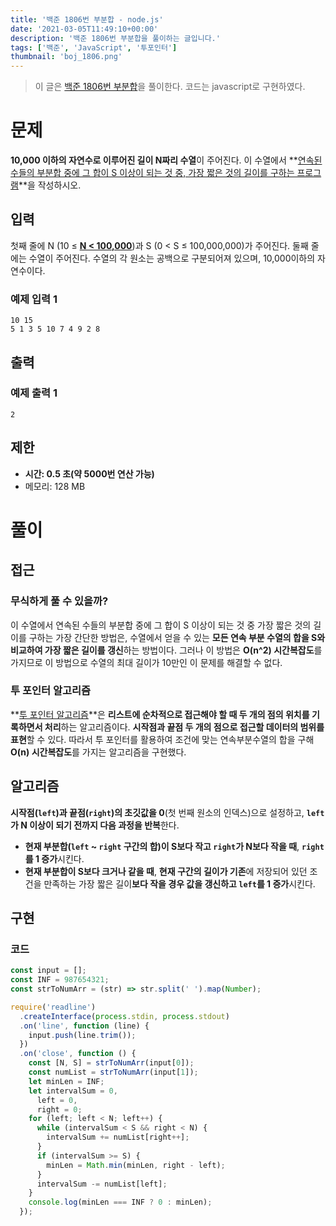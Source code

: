 ```yaml
---
title: '백준 1806번 부분합 - node.js'
date: '2021-03-05T11:49:10+00:00'
description: '백준 1806번 부분합을 풀이하는 글입니다.'
tags: ['백준', 'JavaScript', '투포인터']
thumbnail: 'boj_1806.png'
---
```


> 이 글은 [백준 1806번 부분합](https://www.acmicpc.net/problem/1806)을 풀이한다. 코드는 javascript로 구현하였다.

# 문제

**10,000 이하의 자연수로 이루어진 길이 N짜리 수열**이 주어진다. 이 수열에서 **<u>연속된 수들의 부분합 중에 그 합이 S 이상이 되는 것 중, 가장 짧은 것의 길이를 구하는 프로그램</u>**을 작성하시오.

## 입력

첫째 줄에 N (10 ≤ **<u>N < 100,000</u>**)과 S (0 < S ≤ 100,000,000)가 주어진다. 둘째 줄에는 수열이 주어진다. 수열의 각 원소는 공백으로 구분되어져 있으며, 10,000이하의 자연수이다.

### 예제 입력 1

```
10 15
5 1 3 5 10 7 4 9 2 8
```

## 출력

### 예제 출력 1

```
2
```

## 제한

- **시간: 0.5 초(약 5000번 연산 가능)**
- 메모리: 128 MB

# 풀이

## 접근

### 무식하게 풀 수 있을까?

이 수열에서 연속된 수들의 부분합 중에 그 합이 S 이상이 되는 것 중 가장 짧은 것의 길이를 구하는 가장 간단한 방법은, 수열에서 얻을 수 있는 **모든 연속 부분 수열의 합을 S와 비교하여 가장 짧은 길이를 갱신**하는 방법이다. 그러나 이 방법은 **O(n^2) 시간복잡도**를 가지므로 이 방법으로 수열의 최대 길이가 10만인 이 문제를 해결할 수 없다.

### 투 포인터 알고리즘

**<u>투 포인터 알고리즘</u>**은 **리스트에 순차적으로 접근해야 할 때 두 개의 점의 위치를 기록하면서 처리**하는 알고리즘이다. **시작점과 끝점 두 개의 점으로 접근할 데이터의 범위를 표현**할 수 있다. 따라서 투 포인터를 활용하여 조건에 맞는 연속부분수열의 합을 구해 **O(n) 시간복잡도**를 가지는 알고리즘을 구현했다.

## 알고리즘

**시작점(`left`)과 끝점(`right`)의 초깃값을 0**(첫 번째 원소의 인덱스)으로 설정하고, **`left`가 N 이상이 되기 전까지 다음 과정을 반복**한다.

- **현재 부분합(`left` ~ `right` 구간의 합)이 S보다 작고 `right`가 N보다 작을 때**, **`right`를 1 증가**시킨다.
- **현재 부분합이 S보다 크거나 같을 때**, **현재 구간의 길이가 기존**에 저장되어 있던 조건을 만족하는 가장 짧은 길이**보다 작을 경우 값을 갱신하고 `left`를 1 증가**시킨다.

## 구현

### 코드

```jsx
const input = [];
const INF = 987654321;
const strToNumArr = (str) => str.split(' ').map(Number);

require('readline')
  .createInterface(process.stdin, process.stdout)
  .on('line', function (line) {
    input.push(line.trim());
  })
  .on('close', function () {
    const [N, S] = strToNumArr(input[0]);
    const numList = strToNumArr(input[1]);
    let minLen = INF;
    let intervalSum = 0,
      left = 0,
      right = 0;
    for (left; left < N; left++) {
      while (intervalSum < S && right < N) {
        intervalSum += numList[right++];
      }
      if (intervalSum >= S) {
        minLen = Math.min(minLen, right - left);
      }
      intervalSum -= numList[left];
    }
    console.log(minLen === INF ? 0 : minLen);
  });
```
